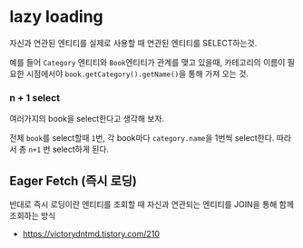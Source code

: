 # lazy loading

자신과 연관된 엔티티를 실제로 사용할 때 연관된 엔티티를 SELECT하는것.

예를 들어 `Category` 엔티티와 `Book`엔티티가 관계를 맺고 있을때, 카테고리의 이름이 필요한 시점에서야 `book.getCategory().getName()`을 통해 가져 오는 것.



### n + 1 select

여러가지의 book을 select한다고 생각해 보자.

전체 `book`를 select할때 `1`번, 각 book마다 `category.name`을 1번씩 select한다. 따라서 총 `n+1` 번 select하게 된다.

 

## Eager Fetch (즉시 로딩)

반대로 즉시 로딩이란 엔티티를 조회할 때 자신과 연관되는 엔티티를 JOIN을 통해 함께 조회하는 방식





- https://victorydntmd.tistory.com/210